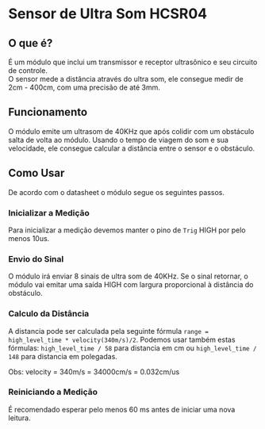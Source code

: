 # Sensor de Ultra Som HCSR04 

## O que é?

É um módulo que inclui um transmissor e receptor ultrasônico
e seu circuito de controle.  
O sensor mede a distância através do ultra som, ele consegue
medir de 2cm - 400cm, com uma precisão de até 3mm.

## Funcionamento

O módulo emite um ultrasom de 40KHz que após colidir com um 
obstáculo salta de volta ao módulo. Usando o tempo de viagem 
do som e sua velocidade, ele consegue calcular a distância 
entre o sensor e o obstáculo.

## Como Usar

De acordo com o datasheet o módulo segue os seguintes passos.

### Inicializar a Medição

Para inicializar a medição devemos manter o pino de `Trig` HIGH por pelo menos 10us.

### Envio do Sinal

O módulo irá enviar 8 sinais de ultra som de 40KHz. Se o sinal retornar, o módulo 
vai emitar uma saída HIGH com largura proporcional à distância do obstáculo.

### Calculo da Distância

A distancia pode ser calculada pela seguinte fórmula `range = high_level_time * velocity(340m/s)/2`.
Podemos usar também estas fórmulas: `high_level_time / 58` para distancia em cm ou 
`high_level_time / 148` para distancia em polegadas.  

Obs: velocity = 340m/s = 34000cm/s = 0.032cm/us

### Reiniciando a Medição

É recomendado esperar pelo menos 60 ms antes de iniciar uma nova leitura.
